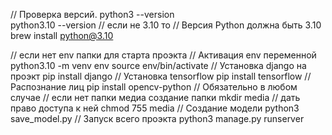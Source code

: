 // Проверка версий.
python3 --version       
python3.10 --version
// если не 3.10 то
// Версия Python должна быть 3.10
brew install python@3.10

// если нет env папки для старта проэкта
// Активация env переменной
python3.10 -m venv env
source env/bin/activate
// Установка django на проэкт
pip install django
// Установка tensorflow
pip install tensorflow
// Распознание лиц
pip install opencv-python
// Обязательно в любом случае
// если нет папки медиа создание папки
mkdir media
// дать право доступа к ней
chmod 755 media
// Создание модели
python3 save_model.py
// Запуск всего проэкта
python3 manage.py runserver